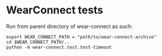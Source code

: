 # WearConnect tests

Run from parent directory of wear-connect as such:

    export WEAR_CONNECT_PATH = "path/to/wear-connect-archive"
    cd $WEAR_CONNECT_PATH/..
    python -m wear-connect.test.test-timeout
